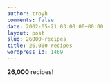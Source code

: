 ```yaml
---
author: troyh
comments: false
date: 2002-05-21 03:00:00+00:00
layout: post
slug: 26000-recipes
title: 26,000 recipes
wordpress_id: 1469
---
```


**26,000** recipes!
